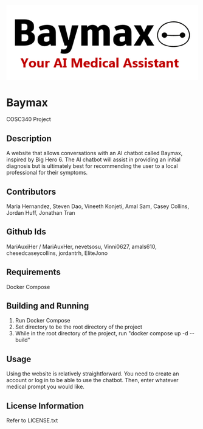 ![Baymax Logo](https://github.com/MariAuxHer/Baymax/blob/dev/Baymax.png)

# Baymax
COSC340 Project

## Description 
A website that allows conversations with an AI chatbot called Baymax, inspired by Big Hero 6. The AI chatbot will assist in providing an initial diagnosis but is ultimately best for recommending the user to a local professional for their symptoms.

## Contributors
Maria Hernandez, Steven Dao, Vineeth Konjeti, Amal Sam, Casey Collins, Jordan Huff, Jonathan Tran

## Github Ids
MariAuxiHer / MariAuxHer, nevetsosu, Vinni0627, amals610, chesedcaseycollins, jordantrh, EliteJono 

## Requirements
Docker Compose

## Building and Running
1. Run Docker Compose
2. Set directory to be the root directory of the project
3. While in the root directory of the project, run "docker compose up -d --build"

## Usage
Using the website is relatively straightforward. You need to create an account or log in 
to be able to use the chatbot. Then, enter whatever medical prompt you would like.

## License Information
Refer to LICENSE.txt
